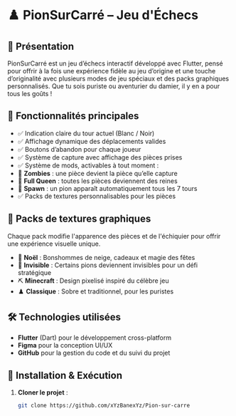 # ♟️ PionSurCarré – Jeu d'Échecs
## 📌 Présentation
PionSurCarré est un jeu d’échecs interactif développé avec Flutter, pensé pour offrir à la fois une expérience fidèle au jeu d’origine et une touche d’originalité avec plusieurs modes de jeu spéciaux et des packs graphiques personnalisés. Que tu sois puriste ou aventurier du damier, il y en a pour tous les goûts !

## 🚀 Fonctionnalités principales
- ✅ Indication claire du tour actuel (Blanc / Noir)
- ✅ Affichage dynamique des déplacements valides
- ✅ Boutons d’abandon pour chaque joueur
- ✅ Système de capture avec affichage des pièces prises
- ✅ Système de mods, activables à tout moment :
-   🧟 **Zombies** : une pièce devient la pièce qu’elle capture
-   👑 **Full Queen** : toutes les pièces deviennent des reines
-   🎲 **Spawn** : un pion apparaît automatiquement tous les 7 tours
- ✅ Packs de textures personnalisables pour les pièces

## 🎨 Packs de textures graphiques
Chaque pack modifie l'apparence des pièces et de l'échiquier pour offrir une expérience visuelle unique.

- 🎄 **Noël** : Bonshommes de neige, cadeaux et magie des fêtes
- 👻 **Invisible** : Certains pions deviennent invisibles pour un défi stratégique
- ⛏️ **Minecraft** : Design pixelisé inspiré du célèbre jeu
- ♟️ **Classique** : Sobre et traditionnel, pour les puristes

## 🛠️ Technologies utilisées
- **Flutter** (Dart) pour le développement cross-platform  
- **Figma** pour la conception UI/UX  
- **GitHub** pour la gestion du code et du suivi du projet  

## 📂 Installation & Exécution
1. **Cloner le projet** :
   ```sh
   git clone https://github.com/xYzBanexYz/Pion-sur-carre
   ```
